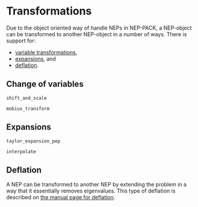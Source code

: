 # Transformations

Due to the object oriented way of handle NEPs in NEP-PACK,
a NEP-object can be transformed to another NEP-object
in a number of ways. There is support
for:

* [variable transformations](transformations.md#Change-of-variables-1),
* [expansions](transformations.md#Expansions-1), and
* [deflation](transformations.md#Deflation-1).


## Change of variables

```@docs
shift_and_scale
```

```@docs
mobius_transform
```
## Expansions

```@docs
taylor_expansion_pep
```

```@docs
interpolate
```

## Deflation

A NEP can be transformed to another NEP by extending
the problem in a way that it essentially removes
eigenvalues. This type of deflation is described
on [the manual page for deflation](deflation.md).
